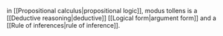 in [[Propositional calculus|propositional logic]], modus tollens is a [[Deductive reasoning|deductive]] [[Logical form|argument form]] and a [[Rule of inferences|rule of inference]].